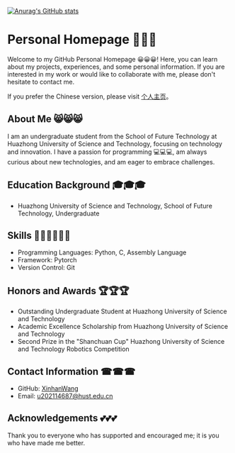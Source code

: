 [![Anurag's GitHub stats](https://github-readme-stats.vercel.app/api?username=XinhanWang)](https://github.com/anuraghazra/github-readme-stats)
# Personal Homepage 🏡🏡🏡

Welcome to my GitHub Personal Homepage 😀😀😀! Here, you can learn about my projects, experiences, and some personal information. If you are interested in my work or would like to collaborate with me, please don't hesitate to contact me.

If you prefer the Chinese version, please visit [个人主页](README.zh.md)。
## About Me 😸😸😸

I am an undergraduate student from the School of Future Technology at Huazhong University of Science and Technology, focusing on technology and innovation. I have a passion for programming 💻💻💻, am always curious about new technologies, and am eager to embrace challenges.

## Education Background 🎓🎓🎓

- Huazhong University of Science and Technology, School of Future Technology, Undergraduate

## Skills 👨‍💻👨‍💻👨‍💻

- Programming Languages: Python, C, Assembly Language
- Framework: Pytorch
- Version Control: Git

## Honors and Awards 🏆🏆🏆

- Outstanding Undergraduate Student at Huazhong University of Science and Technology
- Academic Excellence Scholarship from Huazhong University of Science and Technology
- Second Prize in the "Shanchuan Cup" Huazhong University of Science and Technology Robotics Competition

## Contact Information ☎☎☎

- GitHub: [XinhanWang](https://github.com/XinhanWang)
- Email: [u202114687@hust.edu.cn](mailto:u202114687@hust.edu.cn)

## Acknowledgements 💕💕💕

Thank you to everyone who has supported and encouraged me; it is you who have made me better.
<!--
**HB16888/HB16888** is a ✨ _special_ ✨ repository because its `README.md` (this file) appears on your GitHub profile.

Here are some ideas to get you started:

- 🔭 I’m currently working on ...
- 🌱 I’m currently learning ...
- 👯 I’m looking to collaborate on ...
- 🤔 I’m looking for help with ...
- 💬 Ask me about ...
- 📫 How to reach me: ...
- 😄 Pronouns: ...
- ⚡ Fun fact: ...
-->
